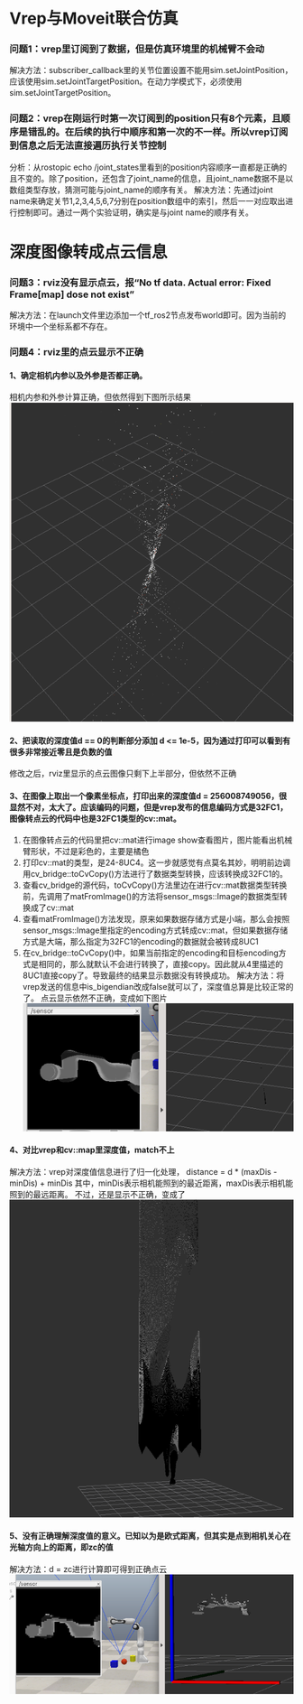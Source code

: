 # Vrep与Moveit联合仿真
### 问题1：vrep里订阅到了数据，但是仿真环境里的机械臂不会动
解决方法：subscriber_callback里的关节位置设置不能用sim.setJointPosition，应该使用sim.setJointTargetPosition。在动力学模式下，必须使用sim.setJointTargetPosition。

### 问题2：vrep在刚运行时第一次订阅到的position只有8个元素，且顺序是错乱的。在后续的执行中顺序和第一次的不一样。所以vrep订阅到信息之后无法直接遍历执行关节控制
分析：从rostopic echo /joint_states里看到的position内容顺序一直都是正确的且不变的。除了position，还包含了joint_name的信息，且joint_name数据不是以数组类型存放，猜测可能与joint_name的顺序有关。
解决方法：先通过joint name来确定关节1,2,3,4,5,6,7分别在position数组中的索引，然后一一对应取出进行控制即可。通过一两个实验证明，确实是与joint name的顺序有关。

# 深度图像转成点云信息
### 问题3：rviz没有显示点云，报“No tf data. Actual error: Fixed Frame[map] dose not exist”
解决方法：在launch文件里边添加一个tf_ros2节点发布world即可。因为当前的环境中一个坐标系都不存在。

### 问题4：rviz里的点云显示不正确
#### 1、确定相机内参以及外参是否都正确。
相机内参和外参计算正确，但依然得到下图所示结果
![图片名称](images/vision_vrep_4_1.png)
#### 2、把读取的深度值d == 0的判断部分添加 d <= 1e-5，因为通过打印可以看到有很多非常接近零且是负数的值
修改之后，rviz里显示的点云图像只剩下上半部分，但依然不正确
#### 3、在图像上取出一个像素坐标点，打印出来的深度值d = 256008749056，很显然不对，太大了。应该编码的问题，但是vrep发布的信息编码方式是32FC1，图像转点云的代码中也是32FC1类型的cv::mat。
1. 在图像转点云的代码里把cv::mat进行image show查看图片，图片能看出机械臂形状，不过是彩色的，主要是橘色
2. 打印cv::mat的类型，是24-8UC4。这一步就感觉有点莫名其妙，明明前边调用cv_bridge::toCvCopy()方法进行了数据类型转换，应该转换成32FC1的。
3. 查看cv_bridge的源代码，toCvCopy()方法里边在进行cv::mat数据类型转换前，先调用了matFromImage()的方法将sensor_msgs::Image的数据类型转换成了cv::mat
4. 查看matFromImage()方法发现，原来如果数据存储方式是小端，那么会按照sensor_msgs::Image里指定的encoding方式转成cv::mat，但如果数据存储方式是大端，那么指定为32FC1的encoding的数据就会被转成8UC1
5. 在cv_bridge::toCvCopy()中，如果当前指定的encoding和目标encoding方式是相同的，那么就默认不会进行转换了，直接copy。因此就从4里描述的8UC1直接copy了。导致最终的结果显示数据没有转换成功。
解决方法：将vrep发送的信息中is_bigendian改成false就可以了，深度值总算是比较正常的了。
点云显示依然不正确，变成如下图片
![图片名称](images/vision_vrep_4_3.png)
#### 4、对比vrep和cv::map里深度值，match不上
解决方法：vrep对深度值信息进行了归一化处理， distance = d * (maxDis - minDis) + minDis  其中，minDis表示相机能照到的最近距离，maxDis表示相机能照到的最远距离。
不过，还是显示不正确，变成了
![图片名称](images/vision_vrep_4_4.png)
#### 5、没有正确理解深度值的意义。已知以为是欧式距离，但其实是点到相机关心在光轴方向上的距离，即zc的值
解决方法：d = zc进行计算即可得到正确点云
![图片名称](images/vision_vrep_4_5.png)









